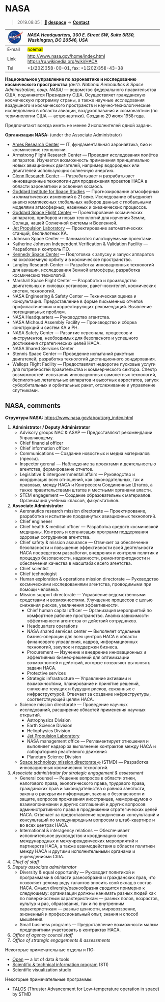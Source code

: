 # NASA
> 2019.08.05 ┊ **[🚀](../index/index.md) [despace](index.md)** → **[Contact](contact.md)**

|[![](f/contact/n/nasa_logo1_thumb.jpg)](f/contact/n/nasa_logo1.png)|*NASA Headquarters, 300 E. Street SW, Suite 5R30, Washington, DC 20546, USA*|
|:--|:--|
|E‑mail| <mark>noemail</mark> |
|Link| <http://www.nasa.gov/home/index.html><br> <https://ru.wikipedia.org/wiki/НАСА> |
|Tel| +1(202)358-00-01, fax: +1(202)358-43-38 |

**Национальное управление по аэронавтике и исследованию космического пространства** *(англ. National Aeronautics & Space Administration, сокр. NASA)* — ведомство федерального правительства США, подчиняется Президенту США. Осуществляет гражданскую космическую программу страны, а также научные исследования воздушного и космического пространств и научно‑технологические исследования в области авиации, воздухоплавания и космонавтики (по терминологии США — астронавтики). Создано 29 июля 1958 года.

Предпочитают всегда иметь не менее 2 исполнителей одной задачи.

**Организации NASA:** (under the Associate Administrator)

   - [Ames Research Center](zz_arc.md) — IT, фундаментальная аэронавтика, био и космические технологии.
   - Armstrong Flight Research Center — Проводит исследования полётов аппаратов. Изучается возможность применения принципиально новых авиационных двигателей, например водородных или двигателей использующих солнечную энергию.
   - [Glenn Research Center](zz_grc.md) — Разрабатывает и разрабатывает инновационные технологии для продвижения проектов НАСА в области аэронавтики и освоения космоса.
   - [Goddard Institute for Space Studies](zz_giss.md) — Прогнозирование атмосферных и климатических изменений в 21 веке. Исследование объединяет анализ комплексных глобальных наборов данных с глобальными моделями атмосферных, наземных и океанических процессов.
   - [Goddard Space Flight Center](zz_gsfc.md) — Проектирование космических аппаратов, приборов и новых технологий для изучения Земли, Солнца, нашей Солнечной системы и Вселенной.
   - [Jet Propulsion Laboratory](zz_jpl.md) — Проектирование автоматических станций, беспилотных КА.
   - Johnson Space Center — Занимаются пилотируемыми проектами.
   - Katherine Johnson Independent Verification & Validation Facility — Разработка и контроль ПО.
   - [Kennedy Space Center](kennedy.md) — Подготовка к запуску и запуск аппаратов на околоземную орбиту и в космическое пространство.
   - Langley Research Center — Разработка инновационных технологий для авиации, исследования Земной атмосферы, разработка космических технологий.
   - Marshall Space Flight Center — Разработка и производство двигательных и силовых установок, ракет-носителей, космических систем, технологий.
   - NASA Engineering & Safety Center — Техническая оценка и консультация. Предоставление в форме письменных отчетов профилактических и корректирующих рекомендаций. Выявление потенциальных проблем.
   - NASA Headquarters — Руководство агентства.
   - NASA Michoud Assembly Facility — Производство и сборка конструкций и систем КА и РН.
   - NASA Safety Center — Развитие персонала, процессов и инструментов, необходимых для безопасного и успешного достижения стратегических целей НАСА.
   - NASA Shared Services Center
   - Stennis Space Center — Проведение испытаний ракетных двигателей, разработка технологий дистанционного зондирования.
   - Wallops Flight Facility — Предоставляет недорогие пусковые услуги для потребностей правительства и коммерческого сектора. Спектр возможностей: испытания инновационных самолетных технологий, беспилотных летательных аппаратов и высотных аэростатов, запуск суборбитальных и орбитальных ракет, отслеживание и управление спутниками.

<p style="page-break-after:always"> </p>

## NASA, comments
**Структура NASA:** <https://www.nasa.gov/about/org_index.html>

   1. **Administrator / Deputy Administrator**
      - Advisory groups NAC & ASAP — Предоставляют рекомендации Управляющему.
      - Chief financial officer
      - Chief information officer
      - Communications — Создание новостных и медиа материалов (пресса).
      - Inspector gerenal — Наблюдение за проектами и деятельностью агентства, формирование отчетов.
      - Legislative & intergovernmental affairs — Руководство и координация всех отношений, как законодательных, так и правовых, между НАСА и Конгрессом Соединенных Штатов, а также правительствами штатов и местными органами власти.
      - STEM engagement — Создание образовательных материалов. Организация учебных классов, факультативов.
   1. **Associate Administrator**
      - Aeronautics research mission directorate — Проектирование, разработка и испытание продвинутых авиационных технологий.
      - Chief engineeer
      - Chief health & medical officer — Разработка средств космической медицины. Контроль и организация программ поддержания здоровья сотрудников агентства.
      - Chief safety & mission assurance — Отвечает за обеспечение безопасности и повышение эффективности всей деятельности НАСА посредством разработки, внедрения и контроля политик и процедур безопасности, надежности, ремонтопригодности и обеспечения качества в масштабах всего агентства.
      - Chief scientist
      - Chief technologist
      - Human exploration & operations mission directorate — Руководство космическими исследованиями агентства, проводимыми при помощи человека.
      - Mission support directorate — Управление ведомственными средствами и возможностями. Улучшение процессов с целью снижения рисков, увеличения эффективности.
         - Chief human capital officer — Организация мероприятий по комфортное рабочее пространство. Анализ зависимости эффективности агентства от действий сотрудников.
         - Headquarters operations
         - NASA shared services center — Выполняет отдельные бизнес‑операции для всех центров НАСА в области финансового управления, кадров, информационных технологий, закупок и поддержки бизнеса.
         - Procurement — Изучение и внедрение инновационных и эффективных бизнес‑решений для оптимизации возможностей и действий, которые позволяют выполнять задачи НАСА.
         - Protective services
         - Strategic infrastructure — Управление активами и возможностями, планирование и принятие решений, снижение текущих и будущих рисков, связанных с инфраструктурой. Отвечает за создание инфраструктуры, соответствующей целям НАСА.
      - Science mission directorate — Проведение научных исследований, расширение областей применения научных открытий.
         - Astrophysics Division
         - Earth Science Division
         - Heliophysics Division
         - [Jet Propulsion Laboratory](zz_jpl.md)
         - NASA management office — Регламентирует отношения и выполняет надзор за выполнение контрактов между НАСА и лабораторией реактивного движения
         - Planetary Science Division
      - [Space technology mission directorate ⎆](https://www.nasa.gov/directorates/spacetech/home/index.html) (STMD) — Разработка инновационных космических технологий.
   1. *Associate administrator for strategic engagement & assessment*
      - General counsel — Решение вопросов в области этики, налогового права, экологического права, трудового права, гражданских прав и законодательства о равной занятости, закона о раскрытии информации, закона о безопасности и защите, вопросов проживания иностранцев, меморандумов о взаимопонимании и других соглашений и других вопросов административного права в продвижении стратегических целей НАСА. Отвечает за предоставление юридических консультаций и консультаций по международным вопросам в штаб-квартире и во всех центрах НАСА.
      - International & interagency relations — Обеспечивает исполнительное руководство и координацию всех международных и межучрежденческих мероприятий и партнерств НАСА, а также взаимодействия в области политики между НАСА и другими исполнительными органами и учреждениями США.
   1. *Chief of staff*
   1. *Deputy associate administrator*
      - Diversity & equal opportunity — Руководит политикой и программами в области разнообразия и гражданских прав, что позволяет целому ряду талантов вносить свой вклад в состав НАСА. Смысл diversity/разнообразия сводится примерно к следующему: организации должны нанимать разных людей как по поверхностным характеристикам — разных полов, возрастов, культур и рас, образования, так и по внутренним характеристикам — разные ценности, мировоззрение, жизненный и профессиональный опыт, знания и способ мышления.
      - Small business programs — Предоставление возможности малым предприятиям участвовать в контрактах НАСА.
   1. *Office of agency council staff*
   1. *Office of strategic engagements & assessments*

Некоторые примечательные отделы и ПО:

   - [Open](nasa_open.md) — a lot of data & tools
   - [Scientific & technical information program](nasa_sti.md) (STI)
   - Scientific visualization studio

Некоторые примечательные программы:

   - [TALOS](talos.md) (Thruster Advancement for Low-temperature operation in space) by STMD
